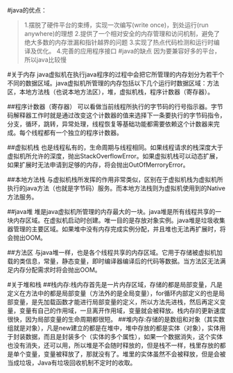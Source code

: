 #java的优点：
>1.摆脱了硬件平台的束缚，实现一次编写(write once)，到处运行(run anywhere)的理想
>2.提供了一个相对安全的内存管理和访问机制，避免了绝大多数的内存泄漏和指针越界的问题
>3.实现了热点代码检测和运行时编译及优化。
>4.完善的应用程序接口
#java的缺点
>因为要兼容好多的平台，所以java比较慢

#关于内存
java虚拟机在执行java程序的过程中会把它所管理的内存划分为若干个不同的数据区域。java虚拟机所管理的内存包括以下几个运行时数据区域：方法区，本地方法栈（也说本地方法区），堆，虚拟机栈，程序计数器（寄存器）。

##程序计数器（寄存器）
可以看做当前线程所执行的字节码的行号指示器。字节码解释器工作时就是通过改变这个计数器的值来选择下一条要执行的字节码指令，分支，循环，跳转，异常处理，线程恢复等基础功能都需要依赖这个计数器来完成。每个线程都有一个独立的程序计数器。

##虚拟机栈
也是线程私有的，生命周期与线程相同。如果线程请求的栈深度大于虚拟机所允许的深度，抛出StackOverflowError。如果虚拟机栈可以动态扩展，如果扩展时无法申请到足够的内存，将会抛出OutOfMerroryError。

##本地方法栈
与虚拟机栈所发挥的作用非常类似，区别在于虚拟机栈为虚拟机所执行的java方法（也就是字节码）服务。而本地方法栈则为虚拟机使用到的Native方法服务。

##java堆
堆是java虚拟机所管理的内存最大的一块。java堆是所有线程共享的一块内存区域。在虚拟机启动时创建。唯一目的是存放对象实例。java堆是垃圾收集器管理的主要区域。如果堆中没有内存完成实例分配，并且堆也无法再扩展时，将会抛出OOM。

##方法区
与java堆一样，也是各个线程共享的内存区域。它用于存储被虚拟机加载的类信息，常量，静态变量，即时编译器编译后的代码等数据。当方法区无法满足内存分配需求时将会抛出OOM。


#关于堆和栈
##栈内存:栈内存首先是一片内存区域，存储的都是局部变量，凡是定义在方法中的都是局部变量（方法外的是全局变量），for循环内部定义的也是局部变量，是先加载函数才能进行局部变量的定义，所以方法先进栈，然后再定义变量，变量有自己的作用域，一旦离开作用域，变量就会被释放。栈内存的更新速度很快，因为局部变量的生命周期都很短。
##堆内存:存储的是数组和对象（其实数组就是对象），凡是new建立的都是在堆中，堆中存放的都是实体（对象），实体用于封装数据，而且是封装多个（实体的多个属性），如果一个数据消失，这个实体也没有消失，还可以用，所以堆是不会随时释放的，但是栈不一样，栈里存放的都是单个变量，变量被释放了，那就没有了。堆里的实体虽然不会被释放，但是会被当成垃圾，Java有垃圾回收机制不定时的收取。
